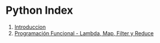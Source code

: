 # Python Index

1. [Introduccion](./01.md)
2. [Programación Funcional - Lambda, Map, Filter y Reduce](./02.md)
